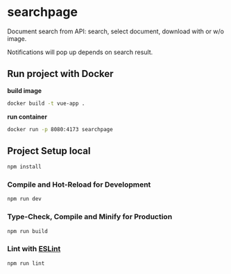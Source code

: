 # searchpage

Document search from API: search, select document, download with or w/o image.

Notifications will pop up depends on search result.

## Run project with Docker

**build image**

```sh
docker build -t vue-app .
```

**run container**

```sh
docker run -p 8080:4173 searchpage   
```

## Project Setup local

```sh
npm install
```

### Compile and Hot-Reload for Development

```sh
npm run dev
```

### Type-Check, Compile and Minify for Production

```sh
npm run build
```

### Lint with [ESLint](https://eslint.org/)

```sh
npm run lint
```

